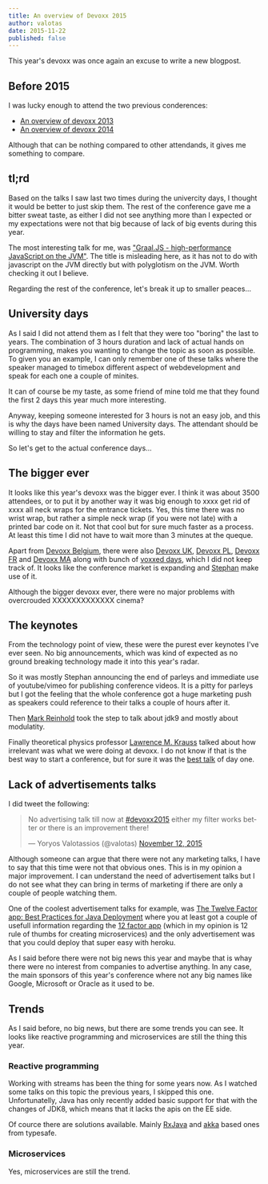 ```yaml
---
title: An overview of Devoxx 2015
author: valotas
date: 2015-11-22
published: false
---
```


This year's devoxx was once again an excuse to write a new blogpost.

## Before 2015
I was lucky enough to attend the two previous conderences:

- [An overview of devoxx 2013](/an-overview-of-devoxx-2013/)
- [An overview of devoxx 2014](/devoxx-2014/)

Although that can be nothing compared to other attendands, it gives me something to compare.

## tl;rd

Based on the talks I saw last two times during the univercity days, I thought it would be better to just skip them. The rest of the conference gave me a bitter sweat taste, as either I did not see anything more than I expected or my expectations were not that big because of lack of big events during this year. 

The most interesting talk for me, was ["Graal.JS - high-performance JavaScript on the JVM"](https://www.youtube.com/watch?v=OUo3BFMwQFo). The title is misleading here, as it has not to do with javascript on the JVM directly but with polyglotism on the JVM. Worth checking it out I believe.

Regarding the rest of the conference, let's break it up to smaller peaces...

## University days

As I said I did not attend them as I felt that they were too "boring" the last to years. The combination of 3 hours duration and lack of actual hands on programming, makes you wanting to change the topic as soon as possible. To given you an example, I can only remember one of these talks where the speaker managed to timebox different aspect of webdevelopment and speak for each one a couple of minites.

It can of course be my taste, as some friend of mine told me that they found the first 2 days this year much more interesting.

Anyway, keeping someone interested for 3 hours is not an easy job, and this is why the days have been named University days. The attendant should be willing to stay and filter the information he gets.

So let's get to the actual conference days...

## The bigger ever

It looks like this year's devoxx was the bigger ever. I think it was about 3500 attendees, or to put it by another way it was big enough to xxxx get rid of xxxx all neck wraps for the entrance tickets. Yes, this time there was no wrist wrap, but rather a simple neck wrap (if you were not late) with a printed bar code on it. Not that cool but for sure much faster as a process. At least this time I did not have to wait more than 3 minutes at the queque.

Apart from [Devoxx Belgium](http://www.devoxx.be/), there were also [Devoxx UK](http://www.devoxx.co.uk/), [Devoxx PL](http://www.devoxx.pl/), [Devoxx FR](http://www.devoxx.fr/) and [Devoxx MA](http://www.devoxx.ma/) along with bunch of [voxxed days](https://voxxeddays.com/), which I did not keep track of. It looks like the conference market is expanding and [Stephan](https://twitter.com/Stephan007) make use of it.

Although the bigger devoxx ever, there were no major problems with overcrouded XXXXXXXXXXXXX cinema?

## The keynotes

From the technology point of view, these were the purest ever keynotes I've ever seen. No big announcements, which was kind of expected as no ground breaking technology made it into this year's radar.

So it was mostly Stephan announcing the end of parleys and immediate use of youtube/vimeo for publishing conference videos. It is a pitty for parleys but I got the feeling that the  whole conference got a huge marketing push as speakers could reference to their talks a couple of hours after it.

Then [Mark Reinhold](http://mreinhold.org/) took the step to talk about jdk9 and mostly about modulatity.

Finally theoretical physics professor [Lawrence M. Krauss](https://twitter.com/LKrauss1) talked about how irrelevant was what we were doing at devoxx. I do not know if that is the best way to start a conference, but for sure it was the [best talk](https://www.youtube.com/watch?v=T-Kf2dR_SrQ) of day one.


## Lack of advertisements talks

I did tweet the following:

<blockquote class="twitter-tweet" lang="en"><p lang="en" dir="ltr">No advertising talk till now at <a href="https://twitter.com/hashtag/devoxx2015?src=hash">#devoxx2015</a> either my filter works better or there is an improvement there!</p>&mdash; Yoryos Valotassios (@valotas) <a href="https://twitter.com/valotas/status/664743040448376832">November 12, 2015</a></blockquote>
<script async src="//platform.twitter.com/widgets.js" charset="utf-8"></script>

Although someone can argue that there were not any marketing talks, I have to say that this time were not that obvious ones. This is in my opinion a major improvement. I can understand the need of advertisement talks but I do not see what they can bring in terms of marketing if there are only a couple of people watching them.

One of the coolest advertisement talks for example, was [The Twelve Factor app: Best Practices for Java Deployment](https://www.youtube.com/watch?v=94PxlbuizCU) where you at least got a couple of usefull information regarding the [12 factor app](http://12factor.net/) (which in my opinion is 12 rule of thumbs for creating microservices) and the only advertisement was that you could deploy that super easy with heroku.

As I said before there were not big news this year and maybe that is whay there were no interest from companies to advertise anything. In any case, the main sponsors of this year's conference where not any big names like Google, Microsoft or Oracle as it used to be.

## Trends

As I said before, no big news, but there are some trends you can see. It looks like reactive programming and microservices are still the thing this year.

### Reactive programming

Working with streams has been the thing for some years now. As I watched some talks on this topic the previous years, I skipped this one. Unfortunatelly, Java has only recently added basic support for that with the changes of JDK8, which means that it lacks the apis on the EE side.

Of cource there are solutions available. Mainly [RxJava](https://github.com/ReactiveX/RxJava) and [akka](http://akka.io/) based ones from typesafe.

### Microservices

Yes, microservices are still the trend.
